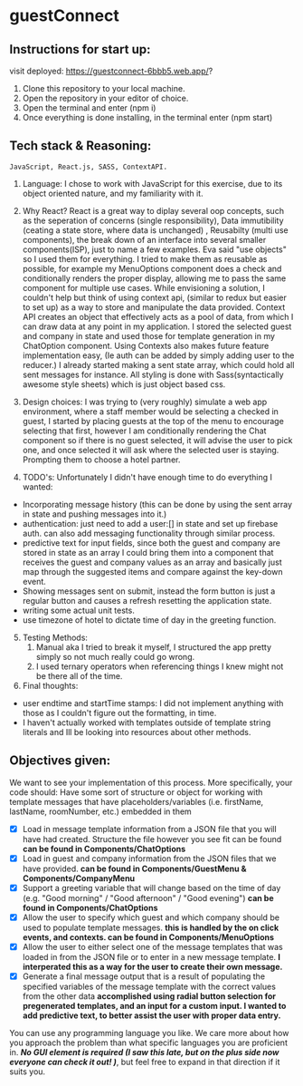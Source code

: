 # guestConnect

## Instructions for start up:

visit deployed: https://guestconnect-6bbb5.web.app/?

1. Clone this repository to your local machine.
2. Open the repository in your editor of choice.
3. Open the terminal and enter (npm i)
4. Once everything is done installing, in the terminal enter (npm start)

## Tech stack & Reasoning:

    JavaScript, React.js, SASS, ContextAPI.

1.  Language:
    I chose to work with JavaScript for this exercise, due to its object oriented nature, and my familiarity with it.

2.  Why React?
    React is a great way to diplay several oop concepts, such as the seperation of concerns (single responsibility), Data immutibility (ceating a state store, where data is unchanged) , Reusabilty (multi use components), the  break down of an interface into several smaller components(ISP), just to name a few examples. Eva said "use objects" so I used them for everything. I tried to make them as reusable as possible, for example my MenuOptions component does a check and conditionally renders the proper display, allowing me to pass the same component for multiple use cases. While envisioning a solution, I couldn't help but think of using context api, (similar to redux but easier to set up) as a way to store and manipulate the data provided. Context API creates an object that effectively acts as a pool of data, from which I can draw data at any point in my application. I stored the selected guest and company in state and used those for template generation in my ChatOption component. Using Contexts also makes future feature implementation easy, (Ie auth can be added by simply adding user to the reducer.) I already started making a sent state array, which could hold all sent messages for instance. All styling is done with Sass(syntactically awesome style sheets) which is just object based css.

3.  Design choices:
    I was trying to (very roughly) simulate a web app environment, where a staff member would be selecting a checked in guest, I started by placing guests at the top of the menu to encourage selecting that first, however I am conditionally rendering the Chat component so if there is no guest selected, it will advise the user to pick one, and once selected it will ask where the selected user is staying. Prompting them to choose a hotel partner.

4.  TODO's: Unfortunately I didn't have enough time to do everything I wanted:

- Incorporating message history (this can be done by using the sent array in state and pushing messages into it.)
- authentication: just need to add a user:[] in state and set up firebase auth. can also add messaging functionality through similar process.
- predictive text for input fields, since both the guest and company are stored in state as an array I could bring them into a component that receives the guest and company values as an array and basically just map through the suggested items and compare against the key-down event.
- Showing messages sent on submit, instead the form button is just a regular button and causes a refresh resetting the application state.
- writing some actual unit tests.
- use timezone of hotel to dictate time of day in the greeting function.

5. Testing Methods:
   1. Manual aka I tried to break it myself, I structured the app pretty simply so not much really could go wrong.
   2. I used ternary operators when referencing things I knew might not be there all of the time.
6. Final thoughts:

- user endtime and startTime stamps: I did not implement anything with those as I couldn't figure out the formatting, in time.
- I haven't actually worked with templates outside of template string literals and Ill be looking into resources about other methods.

## Objectives given:

We want to see your implementation of this process. More specifically, your code should:
Have some sort of structure or object for working with template messages that have placeholders/variables (i.e. firstName, lastName,
roomNumber, etc.) embedded in them

- [x] Load in message template information from a JSON file that you will have had created. Structure the file however you see fit can be found
        **can be found in  Components/ChatOptions**
- [x] Load in guest and company information from the JSON files that we have provided.
        **can be found in Components/GuestMenu & Components/CompanyMenu**
- [x] Support a greeting variable that will change based on the time of day (e.g. "Good morning" / "Good afternoon" / "Good evening")
        **can be found in  Components/ChatOptions**
- [x] Allow the user to specify which guest and which company should be used to populate template messages.
         **this is handled by the on click events, and contexts. can be found in Components/MenuOptions**
- [x] Allow the user to either select one of the message templates that was loaded in from the JSON file or to enter in a new message template.
         **I interperated this as a way for the user to create their own message.**
- [x] Generate a final message output that is a result of populating the specified variables of the message template with the correct values from the other data
         **accomplished using radial button selection for pregenerated templates, and an input for a custom input. I wanted to add predictive text, to better assist the user       with proper data entry.** 

You can use any programming language you like. We care more about how you approach the problem than what specific languages you are
proficient in. ***No GUI element is required (I saw this late, but on the plus side now everyone can check it out! )***, but feel free to expand in that direction if it suits you.

